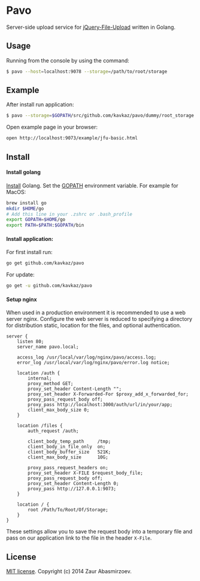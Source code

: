 # Pavo

Server-side upload service for [jQuery-File-Upload](https://github.com/blueimp/jQuery-File-Upload) written in Golang.

## Usage

Running from the console by using the command:
```sh
$ pavo --host=localhost:9078 --storage=/path/to/root/storage
```

## Example

After install run application:
```sh
$ pavo --storage=$GOPATH/src/github.com/kavkaz/pavo/dummy/root_storage
```

Open example page in your browser:
```sh
open http://localhost:9073/example/jfu-basic.html
```

## Install

#### Install golang

[Install](https://golang.org/doc/install) Golang. Set the [GOPATH](http://golang.org/doc/code.html#GOPATH) environment variable. For example for MacOS:
```sh
brew install go
mkdir $HOME/go
# Add this line in your .zshrc or .bash_profile
export GOPATH=$HOME/go
export PATH=$PATH:$GOPATH/bin
```

#### Install application:

For first install run:
```sh
go get github.com/kavkaz/pavo
```

For update:
```sh
go get -u github.com/kavkaz/pavo
```

#### Setup nginx

When used in a production environment it is recommended to use a web server nginx. Configure the web server is reduced to specifying a directory for distribution static, location for the files, and optional authentication.

```
server {
    listen 80;
    server_name pavo.local;
    
    access_log /usr/local/var/log/nginx/pavo/access.log;
    error_log /usr/local/var/log/nginx/pavo/error.log notice;
    
    location /auth {
        internal;
        proxy_method GET;
        proxy_set_header Content-Length "";
        proxy_set_header X-Forwarded-For $proxy_add_x_forwarded_for;
        proxy_pass_request_body off;
        proxy_pass http://localhost:3000/auth/url/in/your/app;
        client_max_body_size 0;
    }

    location /files {
        auth_request /auth;
    
        client_body_temp_path     /tmp;
        client_body_in_file_only  on;
        client_body_buffer_size   521K;
        client_max_body_size      10G;
    
        proxy_pass_request_headers on;
        proxy_set_header X-FILE $request_body_file;
        proxy_pass_request_body off;
        proxy_set_header Content-Length 0;
        proxy_pass http://127.0.0.1:9073;
    }
    
    location / {
        root /Path/To/Root/Of/Storage;
    }
}
```

These settings allow you to save the request body into a temporary file and pass on our application link to the file in the header `X-File`.

## License

[MIT license](http://www.opensource.org/licenses/MIT). Copyright (c) 2014 Zaur Abasmirzoev.

